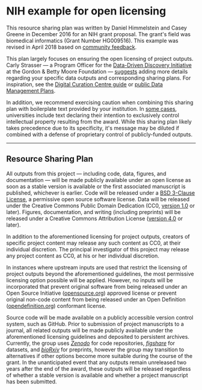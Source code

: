 # NIH example for open licensing

This resource sharing plan was written by Daniel Himmelstein and Casey Greene in December 2016 for an NIH grant proposal.
The grant's field was biomedical informatics (Grant Number HG009516).
This example was revised in April 2018 based on [community feedback](https://github.com/lab-carpentry/blueprint-resourcesharing/issues/4).

This plan largely focuses on ensuring the open licensing of project outputs.
Carly Strasser — a Program Officer for the [Data-Driven Discovery Initiative](https://www.moore.org/initiative-strategy-detail?initiativeId=data-driven-discovery) at the Gordon & Betty Moore Foundation — [suggests](https://github.com/lab-carpentry/blueprint-resourcesharing/pull/1#issuecomment-266153553) adding more details regarding your specific data outputs and corresponding sharing plans.
For inspiration, see the [Digital Curation Centre guide](http://www.dcc.ac.uk/resources/how-guides/develop-data-plan "How to Develop a Data Management and Sharing Plan") or [public Data Management Plans](https://dmptool.org/public_dmps "DMPTool").

In addition, we recommend exercising caution when combining this sharing plan with boilerplate text provided by your institution.
In [some cases](https://github.com/lab-carpentry/blueprint-resourcesharing/issues/4#issuecomment-379023061), universities include text declaring their intention to exclusively control intellectual property resulting from the award.
While this sharing plan likely takes precedence due to its specificity, it's message may be diluted if combined with a defense of proprietary control of publicly-funded outputs.

***

## Resource Sharing Plan

All outputs from this project — including code, data, figures, and documentation — will be made publicly available under an open license as soon as a stable version is available or the first associated manuscript is published, whichever is earlier.
Code will be released under a [BSD 3-Clause License](https://opensource.org/licenses/BSD-3-Clause), a permissive open source software license.
Data will be released under the Creative Commons Public Domain Dedication (CC0, [version 1.0](https://creativecommons.org/publicdomain/zero/1.0/legalcode "CC0 1.0 Universal") or later).
Figures, documentation, and writing (including preprints) will be released under a Creative Commons Attribution License ([version 4.0](https://creativecommons.org/licenses/by/4.0/legalcode "Creative Commons Attribution 4.0 International Public License") or later).

In addition to the aforementioned licensing for project outputs, creators of specific project content may release any such content as CC0, at their individual discretion.
The principal investigator of this project may release any project content as CC0, at his or her individual discretion.

In instances where upstream inputs are used that restrict the licensing of project outputs beyond the aforementioned guidelines, the most permissive licensing option possible will be applied.
However, no inputs will be incorporated that prevent original software from being released under an Open Source Initiative ([opensource.org](https://opensource.org/)) approved license or prevent original non-code content from being released under an Open Definition ([opendefinition.org](http://opendefinition.org/)) conformant license.

Source code will be made available on a publicly accessible version control system, such as GitHub.
Prior to submission of project manuscripts to a journal, all related outputs will be made publicly available under the aforementioned licensing guidelines and deposited to persistent archives.
Currently, the group uses [_Zenodo_](https://zenodo.org/) for code repositories, [_figshare_](https://figshare.com/) for datasets, and [_bioRxiv_](http://biorxiv.org/) for preprints, however the group may transition to alternatives if other options become more suitable during the course of the grant.
In the unanticipated event that any outputs remain unreleased two years after the end of the award, these outputs will be released regardless of whether a stable version is available and whether a project manuscript has been submitted.
